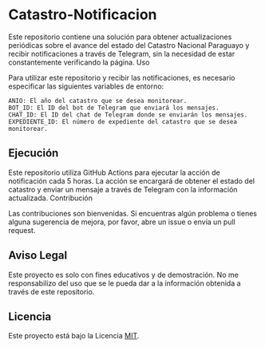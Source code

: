 # Catastro-Notificacion

Este repositorio contiene una solución para obtener actualizaciones periódicas sobre el avance del estado del Catastro Nacional Paraguayo y recibir notificaciones a través de Telegram, sin la necesidad de estar constantemente verificando la página.
Uso

Para utilizar este repositorio y recibir las notificaciones, es necesario especificar las siguientes variables de entorno:

    ANIO: El año del catastro que se desea monitorear.
    BOT_ID: El ID del bot de Telegram que enviará los mensajes.
    CHAT_ID: El ID del chat de Telegram donde se enviarán los mensajes.
    EXPEDIENTE_ID: El número de expediente del catastro que se desea monitorear.

## Ejecución

Este repositorio utiliza GitHub Actions para ejecutar la acción de notificación cada 5 horas. La acción se encargará de obtener el estado del catastro y enviar un mensaje a través de Telegram con la información actualizada.
Contribución

Las contribuciones son bienvenidas. Si encuentras algún problema o tienes alguna sugerencia de mejora, por favor, abre un issue o envía un pull request.

## Aviso Legal

Este proyecto es solo con fines educativos y de demostración. No me responsabilizo del uso que se le pueda dar a la información obtenida a través de este repositorio.
## Licencia

Este proyecto está bajo la Licencia [MIT](https://opensource.org/licenses/MIT).
